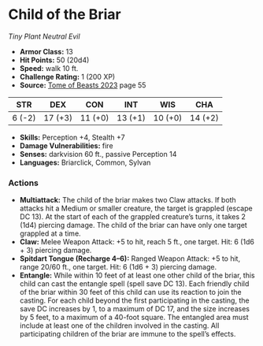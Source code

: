 # Child of the Briar

*Tiny* *Plant* *Neutral Evil*

- **Armor Class:** 13
- **Hit Points:** 50 (20d4)
- **Speed:** walk 10 ft.
- **Challenge Rating:** 1 (200 XP)
- **Source:** [Tome of Beasts 2023](https://koboldpress.com/kpstore/product/tome-of-beasts-1-2023-edition/) page 55

| STR | DEX | CON | INT | WIS | CHA |
| --- | --- | --- | --- | --- | --- |
| 6 (-2) | 17 (+3) | 11 (+0) | 13 (+1) | 10 (+0) | 14 (+2) |

- **Skills:** Perception +4, Stealth +7
- **Damage Vulnerabilities:** fire
- **Senses:** darkvision 60 ft., passive Perception 14
- **Languages:** Briarclick, Common, Sylvan

### Actions

- **Multiattack:** The child of the briar makes two Claw attacks. If both attacks hit a Medium or smaller creature, the target is grappled (escape DC 13). At the start of each of the grappled creature’s turns, it takes 2 (1d4) piercing damage. The child of the briar can have only one target grappled at a time.
- **Claw:** Melee Weapon Attack: +5 to hit, reach 5 ft., one target. Hit: 6 (1d6 + 3) piercing damage.
- **Spitdart Tongue (Recharge 4–6):** Ranged Weapon Attack: +5 to hit, range 20/60 ft., one target. Hit: 6 (1d6 + 3) piercing damage.
- **Entangle:** While within 10 feet of at least one other child of the briar, this child can cast the entangle spell (spell save DC 13). Each friendly child of the briar within 30 feet of this child can use its reaction to join the casting. For each child beyond the first participating in the casting, the save DC increases by 1, to a maximum of DC 17, and the size increases by 5 feet, to a maximum of a 40-foot square. The entangled area must include at least one of the children involved in the casting. All participating children of the briar are immune to the spell’s effects.
